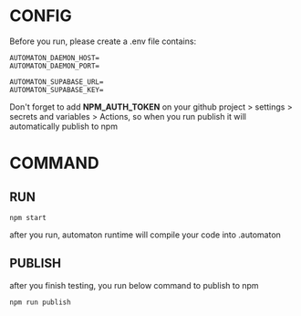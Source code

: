 # CONFIG

Before you run, please create a .env file contains:

```
AUTOMATON_DAEMON_HOST=
AUTOMATON_DAEMON_PORT=

AUTOMATON_SUPABASE_URL=
AUTOMATON_SUPABASE_KEY=
```

Don't forget to add **NPM_AUTH_TOKEN** on your github project > settings > secrets and variables > Actions, so when you run publish it will automatically publish to npm

# COMMAND

## RUN

```
npm start
```

after you run, automaton runtime will compile your code into .automaton

## PUBLISH

after you finish testing, you run below command to publish to npm

```
npm run publish
```



